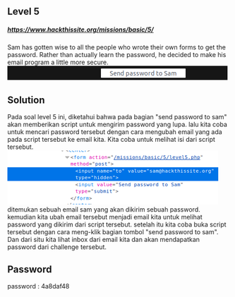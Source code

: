## Level 5
##### https://www.hackthissite.org/missions/basic/5/
Sam has gotten wise to all the people who wrote their own forms to get the password. Rather than actually learn the password, he decided to make his email program a little more secure.
![Screenshot](https://github.com/helmidhamara/write-up-hackthissite-2018/blob/master/basic%20missions/level%204/Screenshot%20from%202018-06-05%2020-54-35.png)

## Solution
Pada soal level 5 ini, diketahui bahwa pada bagian "send password to sam" akan memberikan script untuk mengirim password yang lupa. lalu kita coba untuk mencari password tersebut dengan cara mengubah email yang ada pada script tersebut ke email kita. Kita coba untuk melihat isi dari script tersebut.
![Screenshot](https://github.com/helmidhamara/write-up-hackthissite-2018/blob/master/basic%20missions/level%205/Screenshot%20from%202018-06-05%2021-17-33.png)
ditemukan sebuah email sam yang akan dikirim sebuah password. kemudian kita ubah email tersebut menjadi email kita untuk melihat password yang dikirim dari script tersebut. setelah itu kita coba buka script tersebut dengan cara meng-klik bagian tombol "send password to sam". Dan dari situ kita lihat inbox dari email kita dan akan mendapatkan password dari challenge tersebut.

## Password
password : 4a8daf48
